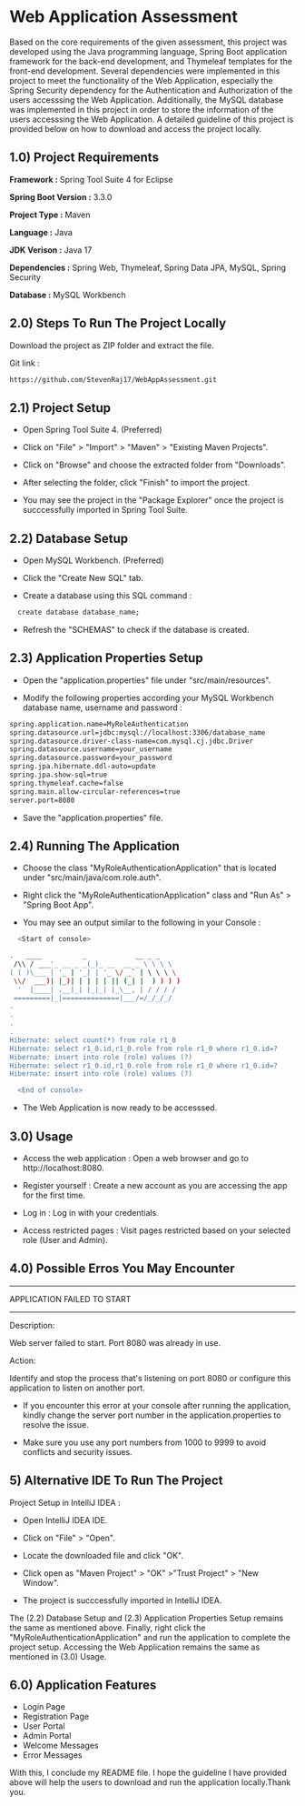 
# Web Application Assessment

Based on the core requirements of the given assessment, this project was developed using the Java programming language, Spring Boot application framework for the back-end development, and Thymeleaf templates for the front-end development. Several dependencies were implemented in this project to meet the functionality of the Web Application, especially the Spring Security dependency for the Authentication and Authorization of the users accesssing the Web Application. Additionally, the MySQL database was implemented in this project in order to store the information of the users accesssing the Web Application. A detailed guideline of this project is provided below on how to download and access the project locally.






## 1.0) Project Requirements

**Framework :** Spring Tool Suite 4 for Eclipse

**Spring Boot Version :** 3.3.0

**Project Type :** Maven

**Language :** Java

**JDK Verison :** Java 17

**Dependencies :** Spring Web, Thymeleaf, Spring Data JPA, MySQL, Spring Security

**Database :** MySQL Workbench

## 2.0) Steps To Run The Project Locally

Download the project as ZIP folder and extract the file.

Git link :

```bash
https://github.com/StevenRaj17/WebAppAssessment.git
```

## 2.1) Project Setup


  - Open Spring Tool Suite 4. (Preferred)

  - Click on "File" > "Import" > "Maven" > "Existing Maven Projects".

  - Click on "Browse" and choose the extracted folder from "Downloads".

  - After selecting the folder, click "Finish" to import the project.

  - You may see the project in the "Package Explorer" once the project is succcessfully imported in Spring Tool Suite.

## 2.2) Database Setup


  - Open MySQL Workbench. (Preferred)

  - Click the "Create New SQL" tab.
  
  - Create a database using this SQL command : 
  ```bash
    create database database_name;
  ```

  - Refresh the "SCHEMAS" to check if the database is created.

## 2.3) Application Properties Setup

  - Open the "application.properties" file under "src/main/resources".

  - Modify the following properties according your MySQL Workbench database name, username and password :
    
  ```bash
  spring.application.name=MyRoleAuthentication
  spring.datasource.url=jdbc:mysql://localhost:3306/database_name
  spring.datasource.driver-class-name=com.mysql.cj.jdbc.Driver
  spring.datasource.username=your_username
  spring.datasource.password=your_password
  spring.jpa.hibernate.ddl-auto=update
  spring.jpa.show-sql=true
  spring.thymeleaf.cache=false
  spring.main.allow-circular-references=true
  server.port=8080
  ```
  - Save the "application.properties" file.

## 2.4) Running The Application


  - Choose the class "MyRoleAuthenticationApplication" that is located under "src/main/java/com.role.auth".

  - Right click the "MyRoleAuthenticationApplication" class and "Run As" > "Spring Boot App".

  - You may see an output similar to the following in your Console :

```bash
  <Start of console>

.   ____          _            __ _ _
 /\\ / ___'_ __ _ _(_)_ __  __ _ \ \ \ \
( ( )\___ | '_ | '_| | '_ \/ _` | \ \ \ \
 \\/  ___)| |_)| | | | | || (_| |  ) ) ) )
  '  |____| .__|_| |_|_| |_\__, | / / / /
 =========|_|==============|___/=/_/_/_/
.
.
.
.
Hibernate: select count(*) from role r1_0
Hibernate: select r1_0.id,r1_0.role from role r1_0 where r1_0.id=?
Hibernate: insert into role (role) values (?)
Hibernate: select r1_0.id,r1_0.role from role r1_0 where r1_0.id=?
Hibernate: insert into role (role) values (?)

  <End of console>
```
- The Web Application is now ready to be accesssed.

## 3.0) Usage

- Access the web application : Open a web browser and go to http://localhost:8080.

- Register yourself : Create a new account as you are accessing the app for the first time.

- Log in : Log in with your credentials.

- Access restricted pages : Visit pages restricted based on your selected role (User and Admin).


## 4.0) Possible Erros You May Encounter 
***************************
APPLICATION FAILED TO START
***************************

Description:

Web server failed to start. Port 8080 was already in use.

Action:

Identify and stop the process that's listening on port 8080 or configure this application to listen on another port.

- If you encounter this error at your console after running the application, kindly change the server port number in the application.properties to resolve the issue.

- Make sure you use any port numbers from 1000 to 9999 to avoid conflicts and security issues.





    
    


## 5) Alternative IDE To Run The Project

Project Setup in IntelliJ IDEA :


  - Open IntelliJ IDEA IDE.

  - Click on "File" > "Open".

  - Locate the downloaded file and click "OK".

  - Click open as "Maven Project" > "OK" >"Trust Project" > "New Window".

  - The project is succcessfully imported in IntelliJ IDEA. 
  
The (2.2) Database Setup and (2.3) Application Properties Setup remains the same as mentioned above. Finally, right click the "MyRoleAuthenticationApplication" and run the application to complete the project setup. Accessing the Web Application remains the same as mentioned in (3.0) Usage.







## 6.0) Application Features

- Login Page
- Registration Page
- User Portal
- Admin Portal
- Welcome Messages
- Error Messages

With this, I conclude my README file. I hope the guideline I have provided above will help the users to download and run the application locally.Thank you.

